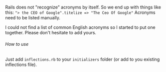 Rails does not "recognize" acronyms by itself. So we end up with things like this:
`"> the CEO of Google".titelize
=> "The Ceo Of Google"`
Acronyms need to be listed manually.

I could not find a list of common English acronyms so I started to put one together. Please don't hesitate to add yours.

###### How to use
Just add `inflections.rb` to your `initializers` folder (or add to you existing inflections file).

